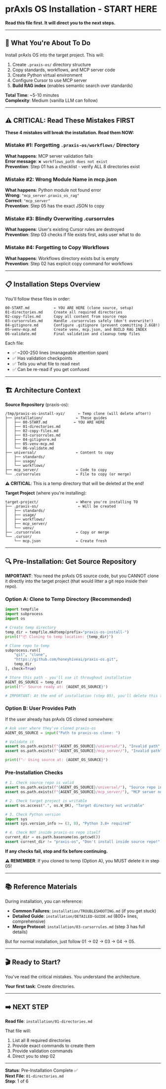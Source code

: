 # prAxIs OS Installation - START HERE

**Read this file first. It will direct you to the next steps.**

---

## 🎯 What You're About To Do

Install prAxIs OS into the target project. This will:
1. Create `.praxis-os/` directory structure
2. Copy standards, workflows, and MCP server code
3. Create Python virtual environment
4. Configure Cursor to use MCP server
5. **Build RAG index** (enables semantic search over standards)

**Total Time**: ~5-10 minutes  
**Complexity**: Medium (vanilla LLM can follow)

---

## ⚠️ CRITICAL: Read These Mistakes FIRST

**These 4 mistakes will break the installation. Read them NOW:**

### Mistake #1: Forgetting `.praxis-os/workflows/` Directory
**What happens**: MCP server validation fails  
**Error message**: `❌ workflows_path does not exist`  
**Prevention**: Step 01 has a checklist - verify ALL 8 directories exist

### Mistake #2: Wrong Module Name in mcp.json
**What happens**: Python module not found error  
**Wrong**: `"mcp_server.praxis_os_rag"`  
**Correct**: `"mcp_server"`  
**Prevention**: Step 05 has the exact JSON to copy

### Mistake #3: Blindly Overwriting .cursorrules
**What happens**: User's existing Cursor rules are destroyed  
**Prevention**: Step 03 checks if file exists first, asks user what to do

### Mistake #4: Forgetting to Copy Workflows
**What happens**: Workflows directory exists but is empty  
**Prevention**: Step 02 has explicit copy command for workflows

---

## 📋 Installation Steps Overview

You'll follow these files in order:

```
00-START.md           ← YOU ARE HERE (clone source, setup)
01-directories.md     Create all required directories
02-copy-files.md      Copy all content from source repo
03-cursorrules.md     Handle .cursorrules safely (don't overwrite!)
04-gitignore.md       Configure .gitignore (prevent committing 2.6GB!)
05-venv-mcp.md        Create venv, mcp.json, and BUILD RAG INDEX
06-validate.md        Final validation and cleanup temp files
```

Each file:
- ✅ ~200-250 lines (manageable attention span)
- ✅ Has validation checkpoints
- ✅ Tells you what file to read next
- ✅ Can be re-read if you get confused

---

## 🏗️ Architecture Context

**Source Repository** (praxis-os):
```
/tmp/praxis-os-install-xyz/      ← Temp clone (will delete after!)
├── installation/               ← These guides
│   ├── 00-START.md            ← YOU ARE HERE
│   ├── 01-directories.md
│   ├── 02-copy-files.md
│   ├── 03-cursorrules.md
│   ├── 04-gitignore.md
│   ├── 05-venv-mcp.md
│   └── 06-validate.md
├── universal/                  ← Content to copy
│   ├── standards/
│   ├── usage/
│   └── workflows/
├── mcp_server/                 ← Code to copy
└── .cursorrules                ← File to copy (or merge)
```

**⚠️ CRITICAL**: This is a temp directory that will be deleted at the end!

**Target Project** (where you're installing):
```
target-project/                 ← Where you're installing TO
├── .praxis-os/                  ← Will be created
│   ├── standards/
│   ├── usage/
│   ├── workflows/
│   ├── mcp_server/
│   └── venv/
├── .cursorrules                ← Copy or merge
└── .cursor/
    └── mcp.json                ← Create fresh
```

---

## 🔍 Pre-Installation: Get Source Repository

**IMPORTANT**: You need the prAxIs OS source code, but you CANNOT clone it directly into the target project (that would litter a git repo inside their repo).

### Option A: Clone to Temp Directory (Recommended)

```python
import tempfile
import subprocess
import os

# Create temp directory
temp_dir = tempfile.mkdtemp(prefix="praxis-os-install-")
print(f"📦 Cloning to temp location: {temp_dir}")

# Clone repo to temp
subprocess.run([
    "git", "clone", 
    "https://github.com/honeyhiveai/praxis-os.git",
    temp_dir
], check=True)

# Store this path - you'll use it throughout installation
AGENT_OS_SOURCE = temp_dir
print(f"✅ Source ready at: {AGENT_OS_SOURCE}")

# IMPORTANT: At the end of installation (step 05), you'll delete this temp directory
```

### Option B: User Provides Path

If the user already has prAxIs OS cloned somewhere:

```python
# Ask user where they've cloned praxis-os
AGENT_OS_SOURCE = input("Path to praxis-os clone: ")

# Validate it
assert os.path.exists(f"{AGENT_OS_SOURCE}/universal/"), "Invalid path"
assert os.path.exists(f"{AGENT_OS_SOURCE}/mcp_server/"), "Invalid path"

print(f"✅ Using source at: {AGENT_OS_SOURCE}")
```

### Pre-Installation Checks

```python
# 1. Check source repo is valid
assert os.path.exists(f"{AGENT_OS_SOURCE}/universal/"), "Source repo invalid"
assert os.path.exists(f"{AGENT_OS_SOURCE}/mcp_server/"), "MCP server not found"

# 2. Check target project is writable
assert os.access(".", os.W_OK), "Target directory not writable"

# 3. Check Python version
import sys
assert sys.version_info >= (3, 8), "Python 3.8+ required"

# 4. Check NOT inside praxis-os repo itself
current_dir = os.path.basename(os.getcwd())
assert current_dir != "praxis-os", "Don't install inside source repo!"
```

**If any checks fail, stop and fix before continuing.**

**⚠️ REMEMBER**: If you cloned to temp (Option A), you MUST delete it in step 05!

---

## 📚 Reference Materials

During installation, you can reference:

- **Common Failures**: `installation/TROUBLESHOOTING.md` (if you get stuck)
- **Detailed Guide**: `installation/DETAILED-GUIDE.md` (800+ lines, comprehensive)
- **Merge Protocol**: `installation/03-cursorrules.md` (step 3 has full details)

But for normal installation, just follow 01 → 02 → 03 → 04 → 05.

---

## 🎬 Ready to Start?

You've read the critical mistakes. You understand the architecture.

**Your first task**: Create directories.

---

## ➡️ NEXT STEP

**Read file**: `installation/01-directories.md`

That file will:
1. List all 8 required directories
2. Provide exact commands to create them
3. Provide validation commands
4. Direct you to step 02

---

**Status**: Pre-Installation Complete ✅  
**Next File**: `01-directories.md`  
**Step**: 1 of 6

